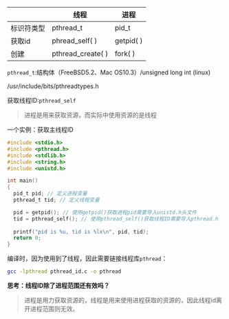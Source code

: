 |            | 线程              | 进程      |
| ---------- | ----------------- | --------- |
| 标识符类型 | pthread_t         | pid_t     |
| 获取id     | phread_self( )    | getpid( ) |
| 创建       | pthread_create( ) | fork( )   |

`pthread_t`:结构体（FreeBSD5.2、Mac OS10.3）/unsigned long int (linux)

/usr/include/bits/pthreadtypes.h

获取线程ID:`pthread_self`

> 进程是用来获取资源，而实际中使用资源的是线程

一个实例：获取主线程ID

```c
#include <stdio.h>
#include <pthread.h>
#include <stdlib.h>
#include <string.h>
#include <unistd.h>

int main()
{
  pid_t pid; // 定义进程变量
  pthread_t tid; // 定义线程变量

  pid = getpid(); // 使用getpid()获取进程pid需要导入unistd.h头文件
  tid = pthread_self(); // 使用pthread_self()获取线程ID需要导入pthread.h
  
  printf("pid is %u, tid is %lx\n", pid, tid);
  return 0;
}
```

编译时，因为使用到了线程，因此需要链接线程库`pthread`：

``` bash
gcc -lpthread pthread_id.c -o pthread
```



**思考：线程ID除了进程范围还有效吗？**

> 进程是用力获取资源的，线程是用来使用进程获取的资源的，因此线程id离开进程范围则无效。

